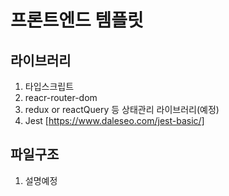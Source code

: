 # 프론트엔드 템플릿

## 라이브러리

1. 타입스크립트
2. reacr-router-dom
3. redux or reactQuery 등 상태관리 라이브러리(예정)
4. Jest [https://www.daleseo.com/jest-basic/]

## 파일구조

1. 설명예정
